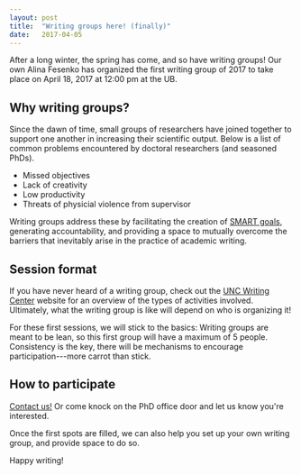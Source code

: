 ```yaml
---
layout: post
title:  "Writing groups here! (finally)"
date:   2017-04-05
---
```


After a long winter, the spring has come, and so have writing groups! Our own Alina Fesenko has organized the first writing group of 2017 to take place on April 18, 2017 at 12:00 pm at the UB.

Why writing groups?
-------------------

Since the dawn of time, small groups of researchers have joined together to support one another in increasing their scientific output. Below is a list of common problems encountered by doctoral researchers (and seasoned PhDs).

  - Missed objectives
  - Lack of creativity
  - Low productivity
  - Threats of physicial violence from supervisor

Writing groups address these by facilitating the creation of [SMART goals](https://www.projectsmart.co.uk/smart-goals.php), generating accountability, and providing a space to mutually overcome the barriers that inevitably arise in the practice of academic writing.

Session format 
--------------

If you have never heard of a writing group, check out the [UNC Writing Center](http://writingcenter.unc.edu/handouts/writing-groups/writing-group-starter-kit/) website for an overview of the types of activities involved. Ultimately, what the writing group is like will depend on who is organizing it!

For these first sessions, we will stick to the basics: Writing groups are meant to be lean, so this first group will have a maximum of 5 people. Consistency is the key, there will be mechanisms to encourage participation---more carrot than stick.

How to participate
------------------ 

[Contact us!](/contact) Or come knock on the PhD office door and let us know you're interested.

Once the first spots are filled, we can also help you set up your own writing group, and provide space to do so.

Happy writing!
